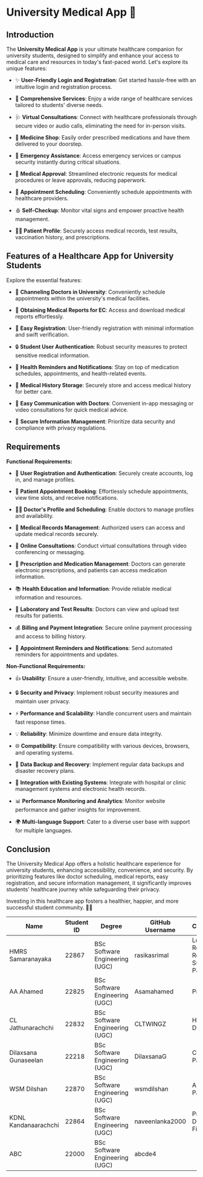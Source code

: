 # University Medical App 🏥

## Introduction

The **University Medical App** is your ultimate healthcare companion for university students, designed to simplify and enhance your access to medical care and resources in today's fast-paced world. Let's explore its unique features:

- ✨ **User-Friendly Login and Registration**: Get started hassle-free with an intuitive login and registration process.
  
- 🌟 **Comprehensive Services**: Enjoy a wide range of healthcare services tailored to students' diverse needs.
  
- 🩺 **Virtual Consultations**: Connect with healthcare professionals through secure video or audio calls, eliminating the need for in-person visits.

- 💊 **Medicine Shop**: Easily order prescribed medications and have them delivered to your doorstep.

- 🚨 **Emergency Assistance**: Access emergency services or campus security instantly during critical situations.
  
- 📝 **Medical Approval**: Streamlined electronic requests for medical procedures or leave approvals, reducing paperwork.

- 📅 **Appointment Scheduling**: Conveniently schedule appointments with healthcare providers.

- 🩸 **Self-Checkup**: Monitor vital signs and empower proactive health management.

- 👩‍⚕️ **Patient Profile**: Securely access medical records, test results, vaccination history, and prescriptions.

## Features of a Healthcare App for University Students

Explore the essential features:

- 📅 **Channeling Doctors in University**: Conveniently schedule appointments within the university's medical facilities.

- 📜 **Obtaining Medical Reports for EC**: Access and download medical reports effortlessly.

- 📝 **Easy Registration**: User-friendly registration with minimal information and swift verification.

- 🔒 **Student User Authentication**: Robust security measures to protect sensitive medical information.

- 📌 **Health Reminders and Notifications**: Stay on top of medication schedules, appointments, and health-related events.

- 📂 **Medical History Storage**: Securely store and access medical history for better care.

- 💬 **Easy Communication with Doctors**: Convenient in-app messaging or video consultations for quick medical advice.

- 🔐 **Secure Information Management**: Prioritize data security and compliance with privacy regulations.

## Requirements

**Functional Requirements:**

- 📝 **User Registration and Authentication**: Securely create accounts, log in, and manage profiles.

- 📅 **Patient Appointment Booking**: Effortlessly schedule appointments, view time slots, and receive notifications.

- 👩‍⚕️ **Doctor's Profile and Scheduling**: Enable doctors to manage profiles and availability.

- 📂 **Medical Records Management**: Authorized users can access and update medical records securely.

- 📱 **Online Consultations**: Conduct virtual consultations through video conferencing or messaging.

- 💊 **Prescription and Medication Management**: Doctors can generate electronic prescriptions, and patients can access medication information.

- 📚 **Health Education and Information**: Provide reliable medical information and resources.

- 🧪 **Laboratory and Test Results**: Doctors can view and upload test results for patients.

- 💰 **Billing and Payment Integration**: Secure online payment processing and access to billing history.

- 📆 **Appointment Reminders and Notifications**: Send automated reminders for appointments and updates.

**Non-Functional Requirements:**

- 👍 **Usability**: Ensure a user-friendly, intuitive, and accessible website.

- 🔒 **Security and Privacy**: Implement robust security measures and maintain user privacy.

- ⚡ **Performance and Scalability**: Handle concurrent users and maintain fast response times.

- 💡 **Reliability**: Minimize downtime and ensure data integrity.

- 🌐 **Compatibility**: Ensure compatibility with various devices, browsers, and operating systems.

- 📂 **Data Backup and Recovery**: Implement regular data backups and disaster recovery plans.

- 🔄 **Integration with Existing Systems**: Integrate with hospital or clinic management systems and electronic health records.

- 📊 **Performance Monitoring and Analytics**: Monitor website performance and gather insights for improvement.

- 🌍 **Multi-language Support**: Cater to a diverse user base with support for multiple languages.

## Conclusion

The University Medical App offers a holistic healthcare experience for university students, enhancing accessibility, convenience, and security. By prioritizing features like doctor scheduling, medical reports, easy registration, and secure information management, it significantly improves students' healthcare journey while safeguarding their privacy.

Investing in this healthcare app fosters a healthier, happier, and more successful student community. 🌟💪



| Name                 | Student ID | Degree                          | GitHub Username | Contribution                 |
|----------------------|------------|---------------------------------|-----------------|------------------------------|
| HMRS Samaranayaka    | 22867      | BSc Software Engineering (UGC)  | rasikasrimal    | Login, Register, Registration Success Page |
| AA Ahamed            | 22825      | BSc Software Engineering (UGC)  | Asamahamed      | Profile Page                 |
| CL Jathunarachchi    | 22832      | BSc Software Engineering (UGC)  | CLTWINGZ        | Homepage Design              |
| Dilaxsana Gunaseelan | 22218      | BSc Software Engineering (UGC)  | DilaxsanaG      | Consult Page                 |
| WSM Dilshan          | 22870      | BSc Software Engineering (UGC)  | wsmdilshan      | Appointment Page             |
| KDNL Kandanaarachchi | 22864      | BSc Software Engineering (UGC)  | naveenlanka2000 | Prototype Design Figma       |
| ABC                  | 22000      | BSc Software Engineering (UGC)  | abcde4          |                              |



